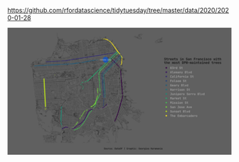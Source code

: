 https://github.com/rfordatascience/tidytuesday/tree/master/data/2020/2020-01-28

![](plots/sf-trees.png)  
